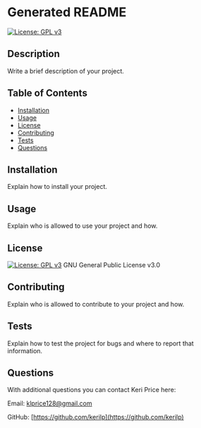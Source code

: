 # Generated README

[![License: GPL v3](https://img.shields.io/badge/License-GPLv3-blue.svg)](https://www.gnu.org/licenses/gpl-3.0)

## Description

Write a brief description of your project.

## Table of Contents

  * [Installation](#installation)
  * [Usage](#usage)
  * [License](#license)
  * [Contributing](#contributing)
  * [Tests](#tests)
  * [Questions](#questions)

## Installation

Explain how to install your project.

## Usage

Explain who is allowed to use your project and how.

## License

[![License: GPL v3](https://img.shields.io/badge/License-GPLv3-blue.svg)](https://www.gnu.org/licenses/gpl-3.0) GNU General Public License v3.0

## Contributing

Explain who is allowed to contribute to your project and how.

## Tests

Explain how to test the project for bugs and where to report that information.

## Questions

With additional questions you can contact Keri Price here:

Email: [klprice128@gmail.com](mailto:klprice128@gmail.com)

GitHub: [https://github.com/kerilp](https://github.com/kerilp)
